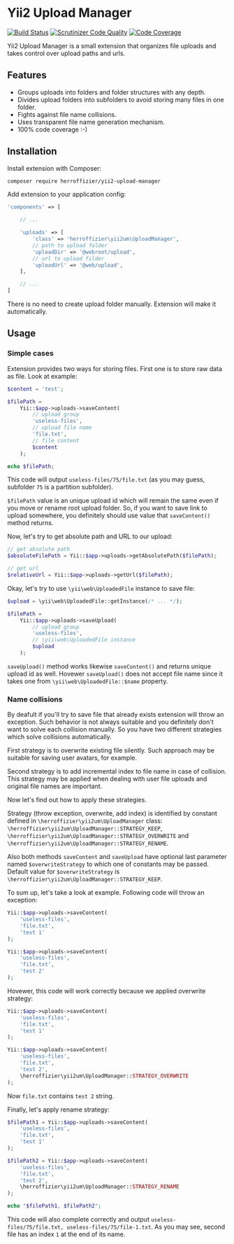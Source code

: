 Yii2 Upload Manager
===================

[![Build Status](https://travis-ci.org/herroffizier/yii2-upload-manager.svg?branch=master)](https://travis-ci.org/herroffizier/yii2-upload-manager) [![Scrutinizer Code Quality](https://scrutinizer-ci.com/g/herroffizier/yii2-upload-manager/badges/quality-score.png?b=master)](https://scrutinizer-ci.com/g/herroffizier/yii2-upload-manager/?branch=master) [![Code Coverage](https://scrutinizer-ci.com/g/herroffizier/yii2-upload-manager/badges/coverage.png?b=master)](https://scrutinizer-ci.com/g/herroffizier/yii2-upload-manager/?branch=master)

Yii2 Upload Manager is a small extension that organizes file uploads and takes control over upload paths and urls.

Features
--------

* Groups uploads into folders and folder structures with any depth. 
* Divides upload folders into subfolders to avoid storing many files in one folder.
* Fights against file name collisions.
* Uses transparent file name generation mechanism.
* 100% code coverage :-)

Installation
------------

Install extension with Composer:

```
composer require herroffizier/yii2-upload-manager
```

Add extension to your application config:
```php
'components' => [
    
    // ...

    'uploads' => [
        'class' => 'herroffizier\yii2um\UploadManager',
        // path to upload folder
        'uploadDir' => '@webroot/upload',
        // url to upload filder
        'uploadUrl' => '@web/upload',
    ],

    // ...
]
```

There is no need to create upload folder manually. Extension will make it automatically.

Usage
-----

### Simple cases

Extension provides two ways for storing files. First one is to store raw data as file. Look at example:

```php
$content = 'test';

$filePath = 
    Yii::$app->uploads->saveContent(
        // upload group
        'useless-files',
        // upload file name
        'file.txt',
        // file content
        $content
    );

echo $filePath;
```

This code will output ```useless-files/75/file.txt``` (as you may guess, subfolder ```75``` is a partition subfolder). 

```$filePath``` value is an unique upload id which will remain the same even if you move or rename root upload folder. So, if you want to save link to upload somewhere, you definitely should use value that ```saveContent()``` method returns.

Now, let's try to get absolute path and URL to our upload:

```php
// get absolute path
$absoluteFilePath = Yii::$app->uploads->getAbsolutePath($filePath);

// get url
$relativeUrl = Yii::$app->uploads->getUrl($filePath);
```

Okay, let's try to use ```\yii\web\UploadedFile``` instance to save file:

```php
$upload = \yii\web\UploadedFile::getInstance(/* ... */);

$filePath = 
    Yii::$app->uploads->saveUpload(
        // upload group
        'useless-files',
        // \yii\web\UploadedFile instance
        $upload
    );
```

```saveUpload()``` method works likewise ```saveContent()``` and returns unique upload id as well. Hovewer ```saveUpload()``` does not accept file name since it takes one from ```\yii\web\UploadedFile::$name``` property.

### Name collisions

By deafult if you'll try to save file that already exists extension will throw an exception. Such behavior is not always suitable and you definitely don't want to solve each collision manually. So you have two different strategies which solve collisions automatically.

First strategy is to overwrite existing file silently. Such approach may be suitable for saving user avatars, for example.

Second strategy is to add incremental index to file name in case of collision. This strategy may be applied when dealing with user file uploads and original file names are important.

Now let's find out how to apply these strategies.

Strategy (throw exception, overwrite, add index) is identified by constant defined in ```\herroffizier\yii2um\UploadManager``` class: ```\herroffizier\yii2um\UploadManager::STRATEGY_KEEP```, ```\herroffizier\yii2um\UploadManager::STRATEGY_OVERWRITE``` and ```\herroffizier\yii2um\UploadManager::STRATEGY_RENAME```. 

Also both methods ```saveContent``` and ```saveUpload``` have optional last parameter named ```$overwriteStrategy``` to which one of constants may be passed. Default value for ```$overwriteStrategy``` is ```\herroffizier\yii2um\UploadManager::STRATEGY_KEEP```.

To sum up, let's take a look at example. Following code will throw an exception:

```php
Yii::$app->uploads->saveContent(
    'useless-files', 
    'file.txt', 
    'test 1'
);

Yii::$app->uploads->saveContent(
    'useless-files', 
    'file.txt', 
    'test 2'
);

```

Hovewer, this code will work correctly because we applied overwrite strategy:

```php
Yii::$app->uploads->saveContent(
    'useless-files', 
    'file.txt', 
    'test 1'
);

Yii::$app->uploads->saveContent(
    'useless-files', 
    'file.txt', 
    'test 2', 
    \herroffizier\yii2um\UploadManager::STRATEGY_OVERWRITE
);

```

Now ```file.txt``` contains ```test 2``` string.

Finally, let's apply rename strategy:

```php
$filePath1 = Yii::$app->uploads->saveContent(
    'useless-files', 
    'file.txt', 
    'test 1'
);

$filePath2 = Yii::$app->uploads->saveContent(
    'useless-files', 
    'file.txt', 
    'test 2', 
    \herroffizier\yii2um\UploadManager::STRATEGY_RENAME
);

echo "$filePath1, $filePath2";
```

This code will also complete correctly and output ```useless-files/75/file.txt, useless-files/75/file-1.txt```. As you may see, second file has an index ```1``` at the end of its name.
